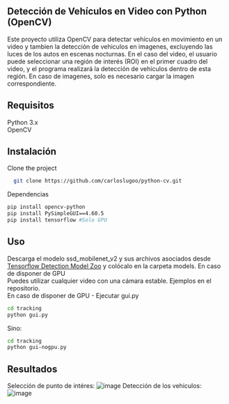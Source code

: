 ## Detección de Vehículos en Video con Python (OpenCV)
Este proyecto utiliza OpenCV para detectar vehículos en movimiento en un video y tambien la detección de vehiculos en imagenes, excluyendo las luces de los autos en escenas nocturnas.
En el caso del video, el usuario puede seleccionar una región de interés (ROI) en el primer cuadro del video, y el programa realizará la detección de vehículos dentro de esta región. 
En caso de imagenes, solo es necesario cargar la imagen correspondiente.<br>
## Requisitos <br>
Python 3.x <br>
OpenCV <br>
## Instalación
Clone the project
```bash
  git clone https://github.com/carloslugoo/python-cv.git
```
Dependencias
```bash
pip install opencv-python
pip install PySimpleGUI==4.60.5
pip install tensorflow #Solo GPU
```
## Uso
Descarga el modelo ssd_mobilenet_v2 y sus archivos asociados desde [Tensorflow Detection Model Zoo](https://github.com/tensorflow/models/blob/master/research/object_detection/g3doc/tf2_detection_zoo.md) y colócalo en la carpeta models. En caso de disponer de GPU <br>
Puedes utilizar cualquier video con una cámara estable. Ejemplos en el repositorio. <br>
En caso de disponer de GPU - Ejecutar gui.py 
```bash
cd tracking
python gui.py
```
Sino:
```bash
cd tracking
python gui-nogpu.py
```
## Resultados
Selección de punto de intéres:
![image](https://github.com/carloslugoo/python-cv/assets/112581880/0e879dee-582e-4034-b8cd-4037326550fe)
Detección de los vehiculos:
![image](https://github.com/carloslugoo/python-cv/assets/112581880/fdc241f7-0c90-4028-8bec-29bccf9eabc5)
